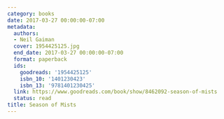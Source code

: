 ```yaml
---
category: books
date: 2017-03-27 00:00:00-07:00
metadata:
  authors:
  - Neil Gaiman
  cover: 1954425125.jpg
  end_date: 2017-03-27 00:00:00-07:00
  format: paperback
  ids:
    goodreads: '1954425125'
    isbn_10: '1401230423'
    isbn_13: '9781401230425'
  link: https://www.goodreads.com/book/show/8462092-season-of-mists
  status: read
title: Season of Mists
---
```

